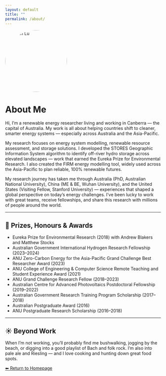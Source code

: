 ```yaml
---
layout: default
title: ""
permalink: /about/
---
```


<img src="/binlu.jpg" alt="Dr Bin Lu" width="200" style="border-radius: 50%;">

# About Me


Hi, I’m a renewable energy researcher living and working in Canberra — the capital of Australia. My work is all about helping countries shift to cleaner, smarter energy systems — especially across Australia and the Asia-Pacific.

My research focuses on energy system modelling, renewable resource assessment, and storage solutions. I developed the STORES Geographic Information System algorithm to identify off-river hydro storage across elevated landscapes — work that earned the Eureka Prize for Environmental Research. I also created the FIRM energy modelling tool, widely used across the Asia-Pacific to plan reliable, 100% renewable futures.

My research journey has taken me through Australia (PhD, Australian National University), China (ME & BE, Wuhan University), and the United States (Visiting Fellow, Stanford University) — experiences that shaped a global perspective on today’s energy challenges. I’ve been lucky to work with great teams, receive fellowships, and share this research with millions of people around the world.

---

## 🏅 Prizes, Honours & Awards

- Eureka Prize for Environmental Research (2018) with Andrew Blakers and Matthew Stocks
- Australian Government International Hydrogen Research Fellowship (2023–2024)
- ANU Zero-Carbon Energy for the Asia-Pacific Grand Challenge Best Researcher Award (2023)
- ANU College of Engineering & Computer Science Remote Teaching and Student Experience Award (2021)
- ANU Grand Challenge Research Fellow (2018–2023)
- Australian Centre for Advanced Photovoltaics Postdoctoral Fellowship (2019–2022)
- Australian Government Research Training Program Scholarship (2017–2018)
- Australian Postgraduate Award (2016)
- ANU Postgraduate Research Scholarship (2016–2018)

---

## ☀️ Beyond Work

When I’m not working, you’ll probably find me bushwalking, jogging by the beach, or digging into a good playlist of Bach and folk rock. I’m also into pale ale and Riesling — and I love cooking and hunting down great food spots.


[⬅ Return to Homepage](/)
